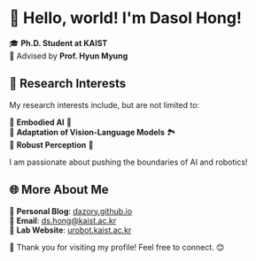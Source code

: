 # 👋 Hello, world! I'm **Dasol Hong**!  

🎓 **Ph.D. Student at KAIST**  
🔬 Advised by **Prof. Hyun Myung**  

## 🚀 Research Interests  
My research interests include, but are not limited to:  

🔹 **Embodied AI** 🤖  
🔹 **Adaptation of Vision-Language Models** 🏞️  
🔹 **Robust Perception** 👀  

I am passionate about pushing the boundaries of AI and robotics!  


## 🌐 More About Me  

📌 **Personal Blog**: [dazory.github.io](https://dazory.github.io/)  
📩 **Email**: [ds.hong@kaist.ac.kr](mailto:ds.hong@kaist.ac.kr)  
🏫 **Lab Website**: [urobot.kaist.ac.kr](https://urobot.kaist.ac.kr/)  

🙏 Thank you for visiting my profile! Feel free to connect. 😊  
